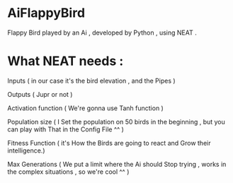 # AiFlappyBird

Flappy Bird played by an Ai , developed by Python , using NEAT .

# What NEAT needs :

Inputs ( in our case it's the bird elevation , and the Pipes )

Outputs ( Jupr or not )

Activation function ( We're gonna use Tanh function )

Population size ( I Set the population on 50 birds in the beginning , but you can play with That in the Config File ^^ )

Fitness Function ( it's How the Birds are going to react and Grow their intelligence.)

Max Generations ( We put a limit where the Ai should Stop trying , works in the complex situations , so we're cool ^^ )
